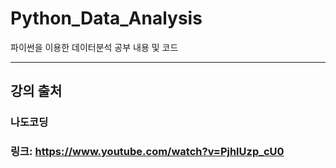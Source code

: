 # Python_Data_Analysis
파이썬을 이용한 데이터분석 공부 내용 및 코드

---

## 강의 출처
### 나도코딩
### 링크: https://www.youtube.com/watch?v=PjhlUzp_cU0
